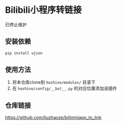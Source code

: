 # Bilibili小程序转链接

已停止维护

## 安装依赖

```bash
pip install ujson
```

## 使用方法

1. 将本仓库clone到 `hoshino/modules/` 目录下
2. 在 `hoshino/config/__bot__.py` 的对应位置添加该插件

## 仓库链接

<https://github.com/liuzhaoze/biliminiapp_to_link>
